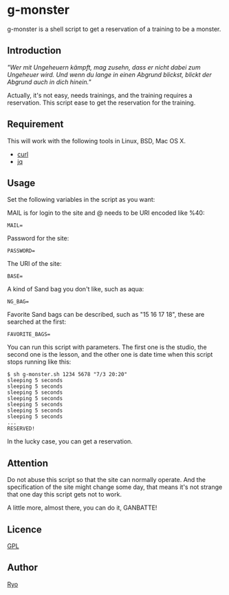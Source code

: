 g-monster
====

g-monster is a shell script to get a reservation of a training to be a monster.

## Introduction

_"Wer mit Ungeheuern kämpft, mag zusehn, dass er nicht dabei zum Ungeheuer wird. Und wenn du lange in einen Abgrund blickst, blickt der Abgrund auch in dich hinein."_

Actually, it's not easy, needs trainings, and the training requires a reservation.
This script ease to get the reservation for the training.

## Requirement

This will work with the following tools in Linux, BSD, Mac OS X.

* [curl](https://curl.haxx.se/)
* [jq](https://stedolan.github.io/jq/)

## Usage

Set the following variables in the script as you want:

MAIL is for login to the site and @ needs to be URI encoded like %40:

	MAIL=
Password for the site:

	PASSWORD=

The URI of the site:

	BASE=

A kind of Sand bag you don't like, such as aqua:

	NG_BAG=

Favorite Sand bags can be described, such as "15 16 17 18", these are searched at the first:

	FAVORITE_BAGS=

You can run this script with parameters. The first one is the studio, the second one is the lesson, and the other one is date time when this script stops running like this:

	$ sh g-monster.sh 1234 5678 "7/3 20:20"
	sleeping 5 seconds
	sleeping 5 seconds
	sleeping 5 seconds
	sleeping 5 seconds
	sleeping 5 seconds
	sleeping 5 seconds
	sleeping 5 seconds
	...
	RESERVED!

In the lucky case, you can get a reservation.

## Attention
Do not abuse this script so that the site can normally operate.
And the specification of the site might change some day, that means it's not strange that one day this script gets not to work.

A little more, almost there, you can do it, GANBATTE!

## Licence
[GPL](http://www.gnu.org/licenses/)

## Author
[Ryo](https://github.com/maedy)
